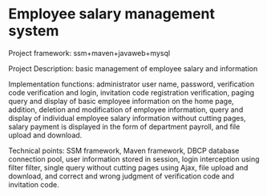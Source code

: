 # Employee salary management system
Project framework: ssm+maven+javaweb+mysql

Project Description: basic management of employee salary and information

Implementation functions: administrator user name, password, verification code verification and login, invitation code registration verification, paging query and display of basic employee information on the home page, addition, deletion and modification of employee information, query and display of individual employee salary information without cutting pages, salary payment is displayed in the form of department payroll, and file upload and download.

Technical points: SSM framework, Maven framework, DBCP database connection pool, user information stored in session, login interception using filter filter, single query without cutting pages using Ajax, file upload and download, and correct and wrong judgment of verification code and invitation code.
